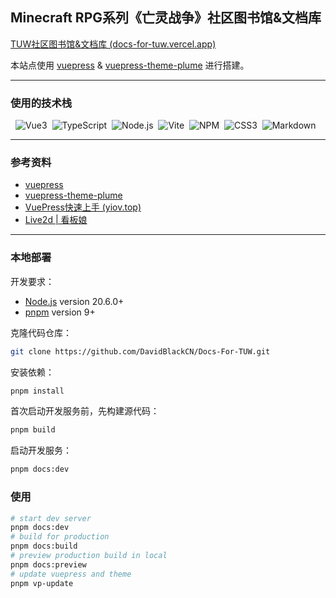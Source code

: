 ## Minecraft RPG系列《亡灵战争》社区图书馆&文档库

[TUW社区图书馆&文档库 (docs-for-tuw.vercel.app)](https://docs-for-tuw.vercel.app/)

本站点使用 [vuepress](https://vuepress.vuejs.org/) & [vuepress-theme-plume](https://github.com/pengzhanbo/vuepress-theme-plume) 进行搭建。

---


### 使用的技术栈

<p> 
    <img src="https://img.shields.io/badge/-Vue3-C0C0C0?logo=Vue.js&logoColor=4FC08D" alt="Vue3" style="display: inline-block;" /> 
    <img src="https://img.shields.io/badge/-TypeScript-C0C0C0?logo=TypeScript&logoColor=3178C6" alt="TypeScript" style="display: inline-block;" /> 
    <img src="https://img.shields.io/badge/-Node.js-D3D3D3?logo=Node.js&logoColor=339933" alt="Node.js" style="display: inline-block;" /> 
    <img src="https://img.shields.io/badge/-Vite-D3D3D3?logo=Vite&logoColor=646CFF" alt="Vite" style="display: inline-block;" /> 
    <img src="https://img.shields.io/badge/-NPM-C0C0C0?logo=npm&logoColor=CB3837" alt="NPM" style="display: inline-block;" /> 
    <img src="https://img.shields.io/badge/-CSS3-A9A9A9?logo=CSS3&logoColor=1572B6" alt="CSS3" style="display: inline-block;" /> 
    <img src="https://img.shields.io/badge/-Markdown-000?logo=Markdown&logoColor=FFF" alt="Markdown" style="display: inline-block;" /> 
</p>

---

### 参考资料

* [vuepress](https://vuepress.vuejs.org/)
* [vuepress-theme-plume](https://theme-plume.vuejs.press/)
* [VuePress快速上手 (yiov.top)](https://vuepress.yiov.top/)
* [Live2d | 看板娘](https://github.com/oh-my-live2d/oh-my-live2d)


---

### 本地部署
开发要求：
- [Node.js](http://nodejs.org/) version 20.6.0+
- [pnpm](https://pnpm.io/zh/) version 9+

克隆代码仓库：
```sh
git clone https://github.com/DavidBlackCN/Docs-For-TUW.git
```

安装依赖：
```sh
pnpm install
```

首次启动开发服务前，先构建源代码：
```sh
pnpm build
```

启动开发服务：
```sh
pnpm docs:dev
```

### 使用

```sh
# start dev server
pnpm docs:dev
# build for production
pnpm docs:build
# preview production build in local
pnpm docs:preview
# update vuepress and theme
pnpm vp-update
```


